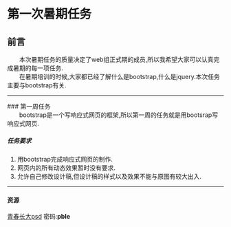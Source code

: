 第一次暑期任务
=============
前言
----------------
&emsp;&emsp;本次暑期任务的质量决定了web组正式期的成员,所以我希望大家可以认真完成暑期的每一项任务.<br>
&emsp;&emsp;在暑期培训的时候,大家都已经了解什么是bootstrap,什么是jquery.本次任务主要与bootstrap有关.
<hr>
### 第一周任务<br>
&emsp;&emsp;bootstrap是一个写响应式网页的框架,所以第一周的任务就是用bootsrap写响应式网页.<br>

##### 任务要求
1. 用bootstrap完成响应式网页的制作.
2. 网页内的所有动态效果暂时没有要求.
3. 允许自己修改设计稿,但设计稿的样式以及效果不能与原图有较大出入.
<hr>

#### 资源
[青春长大psd](https://pan.baidu.com/s/17jZXev_WO9QkFYfmJjplTQ) 密码:**pble**


 

